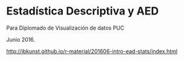 # Estadística Descriptiva y AED

Para Diplomado de Visualización de datos PUC

Junio 2016.

http://jbkunst.github.io/r-material/201606-intro-ead-stats/index.html
